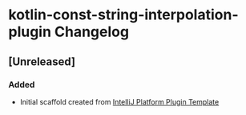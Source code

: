 <!-- Keep a Changelog guide -> https://keepachangelog.com -->

# kotlin-const-string-interpolation-plugin Changelog

## [Unreleased]
### Added
- Initial scaffold created from [IntelliJ Platform Plugin Template](https://github.com/JetBrains/intellij-platform-plugin-template)
